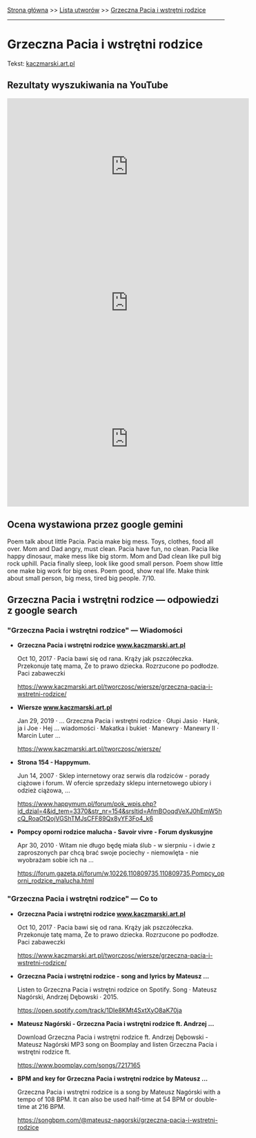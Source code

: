 [Strona główna](../index.md) >> [Lista utworów](../list.md) >> [Grzeczna Pacia i wstrętni rodzice](164.md)

---

# Grzeczna Pacia i wstrętni rodzice

Tekst: [kaczmarski.art.pl](https://www.kaczmarski.art.pl/tworczosc/wiersze/grzeczna-pacia-i-wstretni-rodzice/)

## Rezultaty wyszukiwania na YouTube

<iframe width="560" height="315" src="https://www.youtube.com/embed/KV4Rg2UFN0o?si=IdontcarewhotheIRSsendsImnotpayingtaxes" title="YouTube video player" frameborder="0" allow="accelerometer; autoplay; clipboard-write; encrypted-media; gyroscope; picture-in-picture; web-share" referrerpolicy="strict-origin-when-cross-origin" allowfullscreen></iframe>

<iframe width="560" height="315" src="https://www.youtube.com/embed/vz1Hx5Ne6aU?si=IdontcarewhotheIRSsendsImnotpayingtaxes" title="YouTube video player" frameborder="0" allow="accelerometer; autoplay; clipboard-write; encrypted-media; gyroscope; picture-in-picture; web-share" referrerpolicy="strict-origin-when-cross-origin" allowfullscreen></iframe>

<iframe width="560" height="315" src="https://www.youtube.com/embed/wHXB5y349pQ?si=IdontcarewhotheIRSsendsImnotpayingtaxes" title="YouTube video player" frameborder="0" allow="accelerometer; autoplay; clipboard-write; encrypted-media; gyroscope; picture-in-picture; web-share" referrerpolicy="strict-origin-when-cross-origin" allowfullscreen></iframe>

## Ocena wystawiona przez google gemini

Poem talk about little Pacia. Pacia make big mess. Toys, clothes, food all over. Mom and Dad angry, must clean. Pacia have fun, no clean. Pacia like happy dinosaur, make mess like big storm. Mom and Dad clean like pull big rock uphill. Pacia finally sleep, look like good small person. Poem show little one make big work for big ones. Poem good, show real life. Make think about small person, big mess, tired big people. 7/10.


## Grzeczna Pacia i wstrętni rodzice — odpowiedzi z google search

### "Grzeczna Pacia i wstrętni rodzice" — Wiadomości

- **Grzeczna Pacia i wstrętni rodzice www.kaczmarski.art.pl**

    Oct 10, 2017  ·  Pacia bawi się od rana. Krąży jak pszczółeczka. Przekonuje tatę mama, Że to prawo dziecka. Rozrzucone po podłodze. Paci zabaweczki 

   <https://www.kaczmarski.art.pl/tworczosc/wiersze/grzeczna-pacia-i-wstretni-rodzice/>
- **Wiersze www.kaczmarski.art.pl**

    Jan 29, 2019  ·  ... Grzeczna Pacia i wstrętni rodzice · Głupi Jasio · Hank, ja i Joe · Hej ... wiadomości · Makatka i bukiet · Manewry · Manewry II · Marcin Luter ... 

   <https://www.kaczmarski.art.pl/tworczosc/wiersze/>
- **Strona 154 - Happymum.**

    Jun 14, 2007  ·  Sklep internetowy oraz serwis dla rodziców - porady ciążowe i forum. W ofercie sprzedaży sklepu internetowego ubiory i odzież ciążowa, ... 

   <https://www.happymum.pl/forum/pok_wpis.php?id_dzial=4&id_tem=3370&str_nr=154&srsltid=AfmBOoqdVeXJ0hEmW5hcQ_RoaOtQojVGShTMJsCFF89Qx8yYF3Fo4_k6>
- **Pompcy oporni rodzice malucha - Savoir vivre - Forum dyskusyjne**

    Apr 30, 2010  ·  Witam nie długo będę miała ślub - w sierpniu - i dwie z zaproszonych par chcą brać swoje pociechy - niemowlęta - nie wyobrażam sobie ich na ... 

   <https://forum.gazeta.pl/forum/w,10226,110809735,110809735,Pompcy_oporni_rodzice_malucha.html>

### "Grzeczna Pacia i wstrętni rodzice" — Co to

- **Grzeczna Pacia i wstrętni rodzice www.kaczmarski.art.pl**

    Oct 10, 2017  ·  Pacia bawi się od rana. Krąży jak pszczółeczka. Przekonuje tatę mama, Że to prawo dziecka. Rozrzucone po podłodze. Paci zabaweczki 

   <https://www.kaczmarski.art.pl/tworczosc/wiersze/grzeczna-pacia-i-wstretni-rodzice/>
- **Grzeczna Pacia i wstrętni rodzice - song and lyrics by Mateusz ...**

    Listen to Grzeczna Pacia i wstrętni rodzice on Spotify. Song · Mateusz Nagórski, Andrzej Dębowski · 2015. 

   <https://open.spotify.com/track/1DIe8KMt4SxtXyO8aK70ja>
- **Mateusz Nagórski - Grzeczna Pacia i wstrętni rodzice ft. Andrzej ...**

    Download Grzeczna Pacia i wstrętni rodzice ft. Andrzej Dębowski - Mateusz Nagórski MP3 song on Boomplay and listen Grzeczna Pacia i wstrętni rodzice ft. 

   <https://www.boomplay.com/songs/7217165>
- **BPM and key for Grzeczna Pacia i wstrętni rodzice by Mateusz ...**

    Grzeczna Pacia i wstrętni rodzice is a song by Mateusz Nagórski with a tempo of 108 BPM. It can also be used half-time at 54 BPM or double-time at 216 BPM. 

   <https://songbpm.com/@mateusz-nagorski/grzeczna-pacia-i-wstretni-rodzice>

